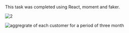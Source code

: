 This task was completed using React, moment and faker.

![2](https://user-images.githubusercontent.com/32257754/92490842-1d3bf800-f1b7-11ea-974c-1817ff6aae6a.PNG)

![aggregrate of each customer for a period of three month](https://user-images.githubusercontent.com/32257754/92490924-393f9980-f1b7-11ea-9bca-b15eb7361cca.PNG)



